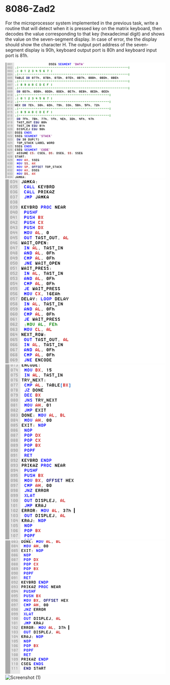# 8086-Zad2
For the microprocessor system implemented in the previous task, write a routine that will detect when it is pressed key on the matrix keyboard, then decodes the value corresponding to that key (hexadecimal digit) and shows the value on the seven-segment display. In case of error, the the display should show the character H. The output port address of the seven-segment display is 90h, keyboard output port is 80h and keyboard input port is 81h.

 ![Screenshot (1)](https://github.com/FilipMisev/8086-Zad2/blob/main/2.1.png)
 ![Screenshot (1)](https://github.com/FilipMisev/8086-Zad2/blob/main/2.2%20-%20Copy.png)
 ![Screenshot (1)](https://github.com/FilipMisev/8086-Zad2/blob/main/2.3%20-%20Copy.png)
 ![Screenshot (1)](https://github.com/FilipMisev/8086-Zad2/blob/main/2.4%20-%20Copy.png)
 ![Screenshot (1)]()
